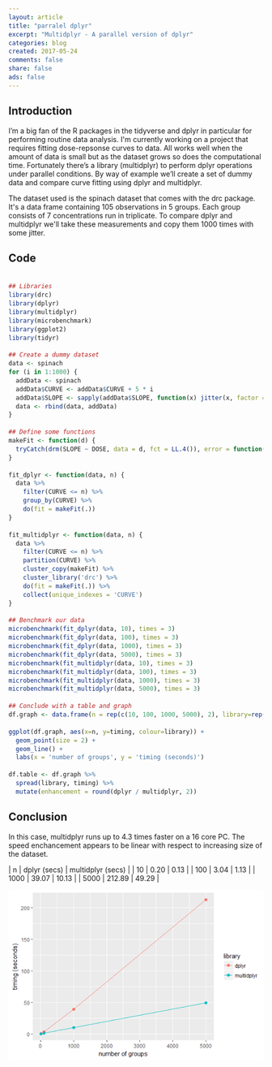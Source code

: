 ```yaml
---
layout: article
title: "parralel dplyr"
excerpt: "Multidplyr - A parallel version of dplyr"
categories: blog
created: 2017-05-24
comments: false
share: false
ads: false
---
```


## Introduction
I’m a big fan of the R packages in the tidyverse and dplyr in particular for performing routine data analysis.  I'm currently working on a project that requires fitting dose-repsonse curves to data.  All works well when the amount of data is small but as the dataset grows so does the computational time.  Fortunately there’s a library (multidplyr) to perform dplyr operations under parallel conditions.  By way of example we’ll create a set of dummy data and compare curve fitting using dplyr and multidplyr.

The dataset used is the spinach dataset that comes with the drc package.  It's a data frame containing 105 observations in 5 groups.  Each group consists of 7  concentrations run in triplicate.  To compare dplyr and multidplyr we'll take these measurements and copy them 1000 times with some jitter.

## Code

```r

## Libraries
library(drc)
library(dplyr)
library(multidplyr)
library(microbenchmark)
library(ggplot2)
library(tidyr)

## Create a dummy dataset
data <- spinach
for (i in 1:1000) {
  addData <- spinach
  addData$CURVE <- addData$CURVE + 5 * i
  addData$SLOPE <- sapply(addData$SLOPE, function(x) jitter(x, factor = 10))
  data <- rbind(data, addData)
}

## Define some functions
makeFit <- function(d) {
  tryCatch(drm(SLOPE ~ DOSE, data = d, fct = LL.4()), error = function(e) NA)
}

fit_dplyr <- function(data, n) {
  data %>%
    filter(CURVE <= n) %>%
    group_by(CURVE) %>%
    do(fit = makeFit(.))
}

fit_multidplyr <- function(data, n) {
  data %>%
    filter(CURVE <= n) %>%
    partition(CURVE) %>%
    cluster_copy(makeFit) %>%
    cluster_library('drc') %>%
    do(fit = makeFit(.)) %>%
    collect(unique_indexes = 'CURVE')
}

## Benchmark our data
microbenchmark(fit_dplyr(data, 10), times = 3)
microbenchmark(fit_dplyr(data, 100), times = 3)
microbenchmark(fit_dplyr(data, 1000), times = 3)
microbenchmark(fit_dplyr(data, 5000), times = 3)
microbenchmark(fit_multidplyr(data, 10), times = 3)
microbenchmark(fit_multidplyr(data, 100), times = 3)
microbenchmark(fit_multidplyr(data, 1000), times = 3)
microbenchmark(fit_multidplyr(data, 5000), times = 3)

## Conclude with a table and graph
df.graph <- data.frame(n = rep(c(10, 100, 1000, 5000), 2), library=rep(c('dplyr', 'multidplyr'), each=4), timing=c(0.20, 3.04, 39.07, 212.89, 0.13, 1.13, 10.13, 49.29))

ggplot(df.graph, aes(x=n, y=timing, colour=library)) +
  geom_point(size = 2) +
  geom_line() +
  labs(x = 'number of groups', y = 'timing (seconds)')

df.table <- df.graph %>%
  spread(library, timing) %>%
  mutate(enhancement = round(dplyr / multidplyr, 2))

```

## Conclusion

In this case, multidplyr runs up to 4.3 times faster on a 16 core PC.  The speed enchancement appears to be linear with respect to increasing size of the dataset.


|  n   | dplyr (secs) | multidplyr (secs) |
| 10   | 0.20         |  0.13             |
| 100  | 3.04         |  1.13             |
| 1000 | 39.07        |  10.13            |
| 5000 | 212.89       |  49.29            |


![](/temp/images/multidplyr.png)
